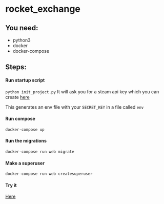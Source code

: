 # rocket_exchange

You need:
--
- python3 
- docker
- docker-compose

Steps:
--
#### Run startup script 
`python init_project.py`
It will ask you for a steam api key which you can create [here](https://steamcommunity.com/dev/apikey)

This generates an env file with your `SECRET_KEY` in a file called `env`

#### Run compose
`docker-compose up`

#### Run the migrations
`docker-compose run web migrate`

#### Make a superuser
`docker-compose run web createsuperuser`

#### Try it
[Here](http://localhost:8000/admin)

